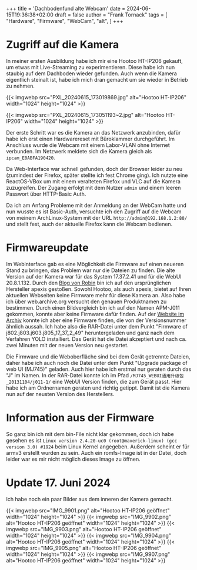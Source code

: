 +++
title = 'Dachbodenfund alte Webcam'
date = 2024-06-15T19:36:38+02:00
draft = false
author = "Frank Tornack"
tags = [
    "Hardware",
    "Firmware",
    "WebCam",
    "alt",
]
+++

# Zugriff auf die Kamera
In meiner ersten Ausbildung habe ich mir eine Hootoo HT-IP206 gekauft, um etwas mit Live-Streaming zu experimentieren. Diese habe ich nun staubig auf dem Dachboden wieder gefunden. Auch wenn die Kamera eigentlich steinalt ist, habe ich mich dran gemacht um sie wieder in Betrieb zu nehmen.

{{< imgwebp src="PXL_20240615_173019869.jpg" alt="Hootoo HT-IP206" width="1024" height="1024" >}}

{{< imgwebp src="PXL_20240615_173051193~2.jpg" alt="Hootoo HT-IP206" width="1024" height="1024" >}}


Der erste Schritt war es die Kamera an das Netzwerk anzubinden, dafür habe ich erst einen Hardwarereset mit Büroklammer durchgeführt. Im Anschluss wurde die Webcam mit einem Labor-VLAN ohne Internet verbunden. Im Netzwerk meldete sich die Kamera gleich als `ipcam_E8ABFA190420`.

Da Web-Interface war schnell gefunden, doch der Browser leider zu neu (zumindest der Firefox, später stellte ich fest Chrome ging). Ich nutzte eine ReactOS-VBox um mit einem veralteten Firefox und VLC auf die Kamera zuzugreifen. Der Zugang erfolgt mit dem Nutzer `admin` und einem leeren Passwort über HTTP-Basic Auth.

Da ich am Anfang Probleme mit der Anmeldung an der WebCam hatte und nun wusste es ist Basic-Auth, versuchte ich den Zugriff auf die Webcam von meinem ArchLinux-System mit der URL `http://admin@192.168.1.2:80/` und stellt fest, auch der aktuelle Firefox kann die Webcam bedienen.

# Firmwareupdate
Im Webinterface gab es eine Möglichkeit die Firmware auf einen neueren Stand zu bringen, das Problem war nur die Dateien zu finden. Die alte Version auf der Kamera war für das System 17.37.2.41 und für die WebUI 20.8.1.132. Durch den [Blog von Robin](https://blog.moneybag.de/hootoo-wlan-pan-tilt-ip-webcam-ein-erfahrungsbericht/comment-page-6/) bin ich auf den ursprünglichen Hersteller apexis gestoßen. Sowohl Hootoo, als auch apexis, bietet auf Ihren aktuellen Webseiten keine Firmware mehr für diese Kamera an. Also habe ich über web.archive.org versucht den genauen Produktnamen zu bestimmen. Durch einen Bildvergleich bin ich auf den Namen APM-J011 gekommen, konnte aber keine Firmware dafür finden. Auf der [Website im Archiv](https://web.archive.org/web/20150106171303/http://www.apexis.com.cn:80/en/download-1.html) konnte ich aber eine Firmware finden, die von der Versionsnummer ähnlich aussah. Ich habe also die RAR-Datei unter dem Punkt "Firmware of j802.j803.j603.j805_17_37_2_49" heruntergeladen und ganz nach dem Verfahren YOLO installiert. Das Gerät hat die Datei akzeptiert und nach ca. zwei Minuten mit der neuen Version neu gestartet.

Die Firmware und die Weboberfläche sind bei dem Gerät getrennte Dateien, daher habe ich auch noch die Datei unter dem Punkt "Upgrade package of web UI (MJ745)" geladen. Auch hier habe ich erstmal nur geraten durch das "J" im Namen. In der RAR-Datei konnte ich im Pfad `/MJ745_WEBUI通用升级包_20131104/j011-1/` eine WebUI Version finden, die zum Gerät passt. Hier habe ich am Ordnernamen geraten und richtig getippt. Damit ist die Kamera nun auf der neusten Version des Herstellers. 

# Information aus der Firmware
So ganz bin ich mit dem bin-File nicht klar gekommen, doch ich habe gesehen es ist `Linux version 2.4.20-uc0 (root@maverick-linux) (gcc version 3.0) #1924` beim Linux Kernel angegeben. Außerdem scheint er für armv3 erstellt wurden zu sein. Auch ein romfs-Image ist in der Datei, doch leider war es mir nicht möglich dieses Image zu öffnen.

# Update 17. Juni 2024
Ich habe noch ein paar Bilder aus dem inneren der Kamera gemacht.

{{< imgwebp src="IMG_9901.png" alt="Hootoo HT-IP206 geöffnet" width="1024" height="1024" >}}
{{< imgwebp src="IMG_9902.png" alt="Hootoo HT-IP206 geöffnet" width="1024" height="1024" >}}
{{< imgwebp src="IMG_9903.png" alt="Hootoo HT-IP206 geöffnet" width="1024" height="1024" >}}
{{< imgwebp src="IMG_9904.png" alt="Hootoo HT-IP206 geöffnet" width="1024" height="1024" >}}
{{< imgwebp src="IMG_9905.png" alt="Hootoo HT-IP206 geöffnet" width="1024" height="1024" >}}
{{< imgwebp src="IMG_9907.png" alt="Hootoo HT-IP206 geöffnet" width="1024" height="1024" >}}